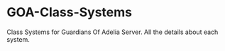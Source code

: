 # GOA-Class-Systems
Class Systems for Guardians Of Adelia Server. All the details about each system.

